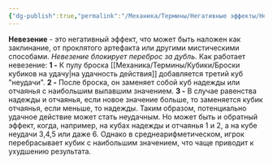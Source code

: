 ```yaml
---
{"dg-publish":true,"permalink":"/Механика/Термины/Негативные эффекты/Невезение/","noteIcon":"","created":"2025-07-12T09:55:50.502+03:00","updated":"2025-07-29T00:32:42.643+03:00"}
---
```


**Невезение** - это негативный эффект, что может быть наложен как заклинание, от проклятого артефакта или другими мистическими способами. *Невезение блокирует переброс за дубль*.
Как работает невезение:
**1 -** К пулу броска [[Механика/Термины/Кубики/Броски кубиков на удачу\|на удачность действия]] добавляется третий куб "неудачи". 
**2 -** После броска, он заменяет собой куб надежды или отчаянья с наибольшим выпавшим значением. 
**3 -** В случае равенства надежды и отчаянья, если новое значение больше, то заменяется кубик отчаянья, если меньше, то надежды. 
Таким образом, потенциально удачное действие может стать неудачным. Но может быть и обратный эффект, когда, например, на кубах надежды и отчаянья 1 и 2, а на кубе неудачи 3,4,5 или даже 6. Однако в среднеарифметическом, игрок перебрасывает кубик с наибольшим значением, что чаще приводит к ухудшению результата.
